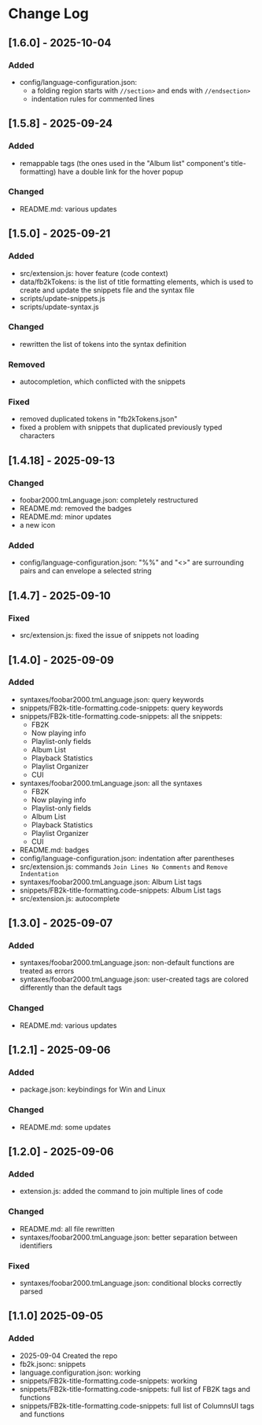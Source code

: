 # Change Log

<!--
## [major.minor.patch] - yyyy-mm-dd
### Added
- filena.me {function}: description
### Fixed
### Changed
### Removed

## [Unreleased]

https://gist.github.com/ThornDuke/64da76cd4a56b16492d5101691f6108f
-->

## [1.6.0] - 2025-10-04

### Added

- config/language-configuration.json:
  - a folding region starts with `//section>` and ends with `//endsection>`
  - indentation rules for commented lines

## [1.5.8] - 2025-09-24

### Added

- remappable tags (the ones used in the "Album list" component's title-formatting) have a double link for the hover popup

### Changed

- README.md: various updates

## [1.5.0] - 2025-09-21

### Added

- src/extension.js: hover feature (code context)
- data/fb2kTokens: is the list of title formatting elements, which is used to create and update the snippets file and the syntax file
- scripts/update-snippets.js
- scripts/update-syntax.js

### Changed

- rewritten the list of tokens into the syntax definition

### Removed

- autocompletion, which conflicted with the snippets

### Fixed

- removed duplicated tokens in "fb2kTokens.json"
- fixed a problem with snippets that duplicated previously typed characters

## [1.4.18] - 2025-09-13

### Changed

- foobar2000.tmLanguage.json: completely restructured
- README.md: removed the badges
- README.md: minor updates
- a new icon

### Added

- config/language-configuration.json: "%%" and "<>" are surrounding pairs and can envelope a selected string

## [1.4.7] - 2025-09-10

### Fixed

- src/extension.js: fixed the issue of snippets not loading

## [1.4.0] - 2025-09-09

### Added

- syntaxes/foobar2000.tmLanguage.json: query keywords
- snippets/FB2k-title-formatting.code-snippets: query keywords
- snippets/FB2k-title-formatting.code-snippets: all the snippets:
  - FB2K
  - Now playing info
  - Playlist-only fields
  - Album List
  - Playback Statistics
  - Playlist Organizer
  - CUI
- syntaxes/foobar2000.tmLanguage.json: all the syntaxes
  - FB2K
  - Now playing info
  - Playlist-only fields
  - Album List
  - Playback Statistics
  - Playlist Organizer
  - CUI
- README.md: badges
- config/language-configuration.json: indentation after parentheses
- src/extension.js: commands `Join Lines No Comments` and `Remove Indentation`
- syntaxes/foobar2000.tmLanguage.json: Album List tags
- snippets/FB2k-title-formatting.code-snippets: Album List tags
- src/extension.js: autocomplete

## [1.3.0] - 2025-09-07

### Added

- syntaxes/foobar2000.tmLanguage.json: non-default functions are treated as errors
- syntaxes/foobar2000.tmLanguage.json: user-created tags are colored differently than the default tags

### Changed

- README.md: various updates

## [1.2.1] - 2025-09-06

### Added

- package.json: keybindings for Win and Linux

### Changed

- README.md: some updates

## [1.2.0] - 2025-09-06

### Added

- extension.js: added the command to join multiple lines of code

### Changed

- README.md: all file rewritten
- syntaxes/foobar2000.tmLanguage.json: better separation between identifiers

### Fixed

- syntaxes/foobar2000.tmLanguage.json: conditional blocks correctly parsed

## [1.1.0] 2025-09-05

### Added

- 2025-09-04 Created the repo
- fb2k.jsonc: snippets
- language.configuration.json: working
- snippets/FB2k-title-formatting.code-snippets: working
- snippets/FB2k-title-formatting.code-snippets: full list of FB2K tags and functions
- snippets/FB2k-title-formatting.code-snippets: full list of ColumnsUI tags and functions
